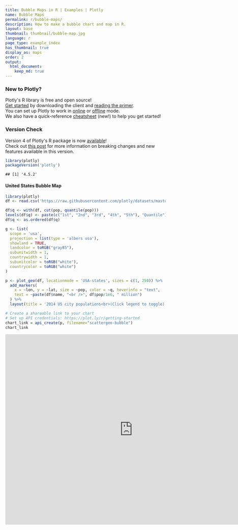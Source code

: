 ```yaml
---
title: Bubble Maps in R | Examples | Plotly
name: Bubble Maps
permalink: r/bubble-maps/
description: How to make a bubble chart and map in R.
layout: base
thumbnail: thumbnail/bubble-map.jpg
language: r
page_type: example_index
has_thumbnail: true
display_as: maps
order: 2
output:
  html_document:
    keep_md: true
---
```



### New to Plotly?

Plotly's R library is free and open source!<br>
[Get started](https://plot.ly/r/getting-started/) by downloading the client and [reading the primer](https://plot.ly/r/getting-started/).<br>
You can set up Plotly to work in [online](https://plot.ly/r/getting-started/#hosting-graphs-in-your-online-plotly-account) or [offline](https://plot.ly/r/offline/) mode.<br>
We also have a quick-reference [cheatsheet](https://images.plot.ly/plotly-documentation/images/r_cheat_sheet.pdf) (new!) to help you get started!

### Version Check

Version 4 of Plotly's R package is now [available](https://plot.ly/r/getting-started/#installation)!<br>
Check out [this post](http://moderndata.plot.ly/upgrading-to-plotly-4-0-and-above/) for more information on breaking changes and new features available in this version.

```r
library(plotly)
packageVersion('plotly')
```

```
## [1] '4.5.2'
```

#### United States Bubble Map


```r
library(plotly)
df <- read.csv('https://raw.githubusercontent.com/plotly/datasets/master/2014_us_cities.csv')

df$q <- with(df, cut(pop, quantile(pop)))
levels(df$q) <- paste(c("1st", "2nd", "3rd", "4th", "5th"), "Quantile")
df$q <- as.ordered(df$q)

g <- list(
  scope = 'usa',
  projection = list(type = 'albers usa'),
  showland = TRUE,
  landcolor = toRGB("gray85"),
  subunitwidth = 1,
  countrywidth = 1,
  subunitcolor = toRGB("white"),
  countrycolor = toRGB("white")
)

p <- plot_geo(df, locationmode = 'USA-states', sizes = c(1, 250)) %>%
  add_markers(
    x = ~lon, y = ~lat, size = ~pop, color = ~q, hoverinfo = "text",
    text = ~paste(df$name, "<br />", df$pop/1e6, " million")
  ) %>%
  layout(title = '2014 US city populations<br>(Click legend to toggle)', geo = g)

# Create a shareable link to your chart
# Set up API credentials: https://plot.ly/r/getting-started
chart_link = api_create(p, filename="scattergeo-bubble")
chart_link
```

<iframe src="https://plot.ly/~RPlotBot/3105.embed" width="800" height="600" id="igraph" scrolling="no" seamless="seamless" frameBorder="0"> </iframe>
